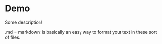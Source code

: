 # Demo

Some description!







.md = markdown; is basically an easy way to format your text in these sort of files.
